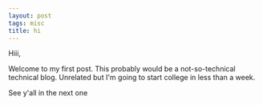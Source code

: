 ```yaml
---
layout: post
tags: misc
title: hi
---
```


Hiii,

Welcome to my first post. This probably would be a not-so-technical technical blog. Unrelated but I'm going to start college in less than a week.

See y'all in the next one
